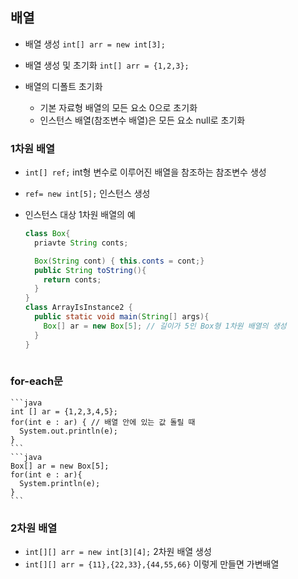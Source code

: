## 배열
  - 배열 생성
  ```int[] arr = new int[3];```
  
  - 배열 생성 및 초기화 
  ```int[] arr = {1,2,3};```
  
  - 배열의 디폴트 초기화
    - 기본 자료형 배열의 모든 요소 0으로 초기화
    - 인스턴스 배열(참조변수 배열)은 모든 요소 null로 초기화
  
  ### 1차원 배열
  - ```int[] ref;``` int형 변수로 이루어진 배열을 참조하는 참조변수 생성    
  - ```ref= new int[5];``` 인스턴스 생성
  
  - 인스턴스 대상 1차원 배열의 예
    ```java
    class Box{
      priavte String conts;

      Box(String cont) { this.conts = cont;}
      public String toString(){
        return conts;
      }
    }
    class ArrayIsInstance2 {
      public static void main(String[] args){
        Box[] ar = new Box[5]; // 길이가 5인 Box형 1차원 배열의 생성
      }
    }
  
  ### for-each문
    ```java
    int [] ar = {1,2,3,4,5};
    for(int e : ar) { // 배열 안에 있는 값 돌릴 때
      System.out.println(e);
    }
    ```
    ```java
    Box[] ar = new Box[5];
    for(int e : ar){
      System.println(e);
    }
    ```

  ### 2차원 배열
  - ```int[][] arr = new int[3][4];``` 2차원 배열 생성
  - ```int[][] arr = {11},{22,33},{44,55,66}``` 이렇게 만들면 가변배열 
  
  
  
  

